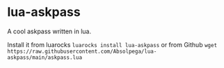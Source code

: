 # lua-askpass
A cool askpass written in lua.

Install it from luarocks
`luarocks install lua-askpass`
or from Github
`wget https://raw.githubusercontent.com/Absolpega/lua-askpass/main/askpass.lua`
